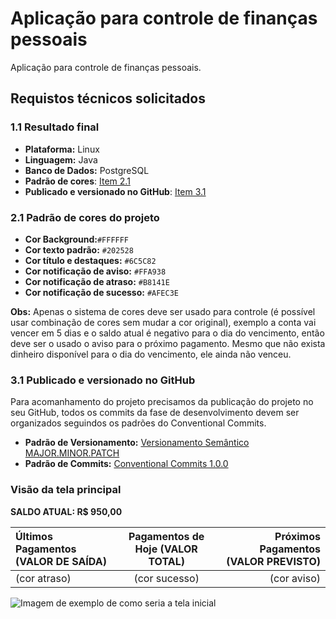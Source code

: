 # Aplicação para controle de finanças pessoais

Aplicação para controle de finanças pessoais.

## Requistos técnicos solicitados

### 1.1 Resultado final

- **Plataforma:** Linux
- **Linguagem:** Java
- **Banco de Dados:** PostgreSQL
- **Padrão de cores**: [Item 2.1](README.md#21-padrão-de-cores-do-projeto)
- **Publicado e versionado no GitHub**: [Item 3.1](README.md#31-publicado-e-versionado-no-github)

### 2.1 Padrão de cores do projeto

- **Cor Background:**`#FFFFFF`
- **Cor texto padrão:** `#202528`
- **Cor título e destaques:** `#6C5C82`
- **Cor notificação de aviso:** `#FFA938`
- **Cor notificação de atraso:** `#B8141E`
- **Cor notificação de sucesso:** `#AFEC3E`

**Obs:** Apenas o sistema de cores deve ser usado para controle (é possível usar combinação de cores sem mudar a cor original), exemplo a conta vai vencer em 5 dias e o saldo atual é negativo para o dia do vencimento, então deve ser o usado o aviso para o próximo pagamento. Mesmo que não exista dinheiro disponível para o dia do vencimento, ele ainda não venceu.

### 3.1 Publicado e versionado no GitHub

Para acomanhamento do projeto precisamos da publicação do projeto no seu GitHub, todos os commits da fase de desenvolvimento devem ser organizados seguindos os padrões do Conventional Commits.

- **Padrão de Versionamento:** [Versionamento Semântico MAJOR.MINOR.PATCH](https://semver.org/lang/pt-BR/)
- **Padrão de Commits:** [Conventional Commits 1.0.0](https://www.conventionalcommits.org/pt-br/v1.0.0/)


### Visão da tela principal

**SALDO ATUAL: R$ 950,00**

Últimos Pagamentos (VALOR DE SAÍDA) | Pagamentos de Hoje (VALOR TOTAL) | Próximos Pagamentos (VALOR PREVISTO)
:--------- | :------: | -------:
(cor atraso) | (cor sucesso) | (cor aviso)

![Imagem de exemplo de como seria a tela inicial](https://github.com/treinalinux/controle-de-financas-pessoais/blob/main/Imagens/tela_inicial_2.png)



